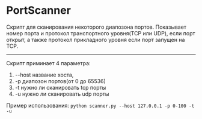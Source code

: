 # PortScanner
Скрипт для сканирования некоторого диапозона портов.
Показывает номер порта и протокол транспортного уровня(TCP или UDP), если порт открыт,
а также протокол прикладного уровня если порт запущен на TCP.
___
Скрипт приминает 4 параметра:
1. --host название хоста,
2. -p диапозон портов(от 0 до 65536)
3. -t нужно ли сканировать tcp порты
4. -u нужно ли сканировать udp порты

Пример использования:
`python scanner.py --host 127.0.0.1 -p 0-100 -t -u`